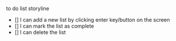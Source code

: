 to do list storyline

- [] I can add a new list by clicking enter key/button on the screen
- [] I can mark the list as complete
- [] I can delete the list
